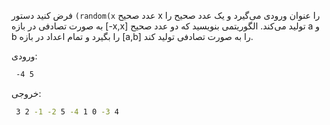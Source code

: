 فرض كنيد دستور `(random(x` عدد صحيح x را عنوان ورودی می‌گيرد و يک عدد صحيح را به صورت تصادفی در بازه [-x,x] توليد می‌كند. الگوريتمی بنويسيد كه دو عدد صحيح a و b را بگيرد و تمام اعداد در بازه [a,b] را به صورت تصادفی توليد كند.

ورودی:

```sh
 -4 5
```

خروجی:

```sh
 3 2 -1 -2 5 -4 1 0 -3 4
```

